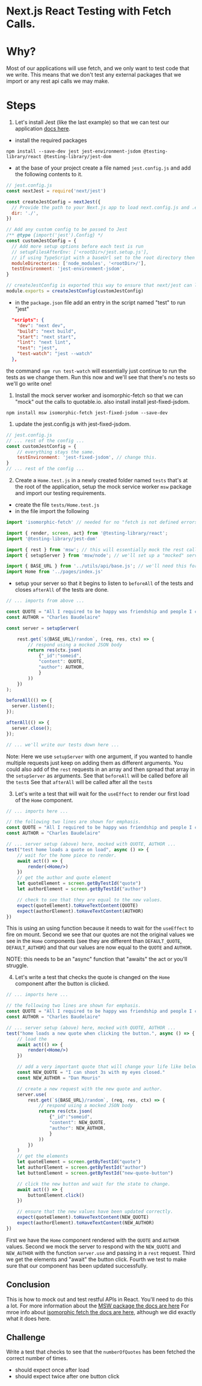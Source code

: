 # Next.js React Testing with Fetch Calls.

# Why?

Most of our applications will use fetch, and we only want to test code that we write. This means that we don't test any external packages that we import or any rest api calls we may make.

# Steps
1. Let's install Jest (like the last example) so that we can test our application [docs here](https://nextjs.org/docs/testing#jest-and-react-testing-library).
- install the required packages
```
npm install --save-dev jest jest-environment-jsdom @testing-library/react @testing-library/jest-dom
```
- at the base of your project create a file named `jest.config.js` and add the following contents to it.
```js
// jest.config.js
const nextJest = require('next/jest')

const createJestConfig = nextJest({
  // Provide the path to your Next.js app to load next.config.js and .env files in your test environment
  dir: './',
})

// Add any custom config to be passed to Jest
/** @type {import('jest').Config} */
const customJestConfig = {
  // Add more setup options before each test is run
  // setupFilesAfterEnv: ['<rootDir>/jest.setup.js'],
  // if using TypeScript with a baseUrl set to the root directory then you need the below for alias' to work
  moduleDirectories: ['node_modules', '<rootDir>/'],
  testEnvironment: 'jest-environment-jsdom',
}

// createJestConfig is exported this way to ensure that next/jest can load the Next.js config which is async
module.exports = createJestConfig(customJestConfig)
```
- in the `package.json` file add an entry in the script named "test" to run "jest"
```json
  "scripts": {
    "dev": "next dev",
    "build": "next build",
    "start": "next start",
    "lint": "next lint",
    "test": "jest",
    "test-watch": "jest --watch"
  },
```
the command `npm run test-watch` will essentially just continue to run the tests as we change them. Run this now and we'll see that there's no tests so we'll go write one!

1. Install the mock server worker and isomorphic-fetch so that we can "mock" out the calls to quotable.io. also install install jest-fixed-jsdom.
```
npm install msw isomorphic-fetch jest-fixed-jsdom --save-dev
```
1. update the jest.config.js with jest-fixed-jsdom.
```js
// jest.config.js
// ... rest of the config ...
const customJestConfig = {
    // everything stays the same.
    testEnvironment: 'jest-fixed-jsdom', // change this.
}
// ... rest of the config ...
```
2. Create a `Home.test.js` in a newly created folder named `tests` that's at the root of the application, setup the mock service worker `msw` package and import our testing requirements.
- create the file `tests/Home.test.js`
- in the file import the following
```jsx
import 'isomorphic-fetch' // needed for no "fetch is not defined errors

import { render, screen, act} from '@testing-library/react';
import '@testing-library/jest-dom'

import { rest } from 'msw'; // this will essentially mock the rest calls.
import { setupServer } from 'msw/node'; // we'll set up a "mocked" server

import { BASE_URL } from '../utils/api/base.js'; // we'll need this for our "mocked" server
import Home from '../pages/index.js'

```
- setup your server so that it begins to listen to `beforeAll` of the tests and closes `afterAll` of the tests are done.
```jsx
// ... imports from above ...

const QUOTE = "All I required to be happy was friendship and people I could admire."
const AUTHOR = "Charles Baudelaire"

const server = setupServer(

    rest.get(`${BASE_URL}/random`, (req, res, ctx) => {
        // respond using a mocked JSON body
        return res(ctx.json(
            {"_id":"someid",
            "content": QUOTE,
            "author": AUTHOR,
            }
        ))
    })
);

beforeAll(() => {
  server.listen();
});

afterAll(() => {
  server.close();
});

// ... we'll write our tests down here ...
```
Note:
Here we use `setupServer` with one argument, if you wanted to handle multiple requests just keep on adding them as different arguments. You could also add of the `rest` requests in an array and then spread that array in the `setupServer` as
arguments.
See that `beforeAll` will be called before all the `test`s
See that `afterAll` will be called after all the `test`s

3. Let's write a test that will wait for the `useEffect` to render our first load of the `Home` component.
```jsx
// ... imports here ...

// the following two lines are shown for emphasis.
const QUOTE = "All I required to be happy was friendship and people I could admire."
const AUTHOR = "Charles Baudelaire"

// ... server setup (above) here, mocked with QUOTE, AUTHOR ...
test("test home loads a quote on load", async () => {
    // wait for the home piece to render.
    await act(() => {
        render(<Home/>)
    })
    // get the author and quote element
    let quoteElement = screen.getByTestId("quote")
    let authorElement = screen.getByTestId("author")

    // check to see that they are equal to the new values.
    expect(quoteElement).toHaveTextContent(QUOTE)
    expect(authorElement).toHaveTextContent(AUTHOR)
})
```
This is using an using function because it needs to wait for the `useEffect` to fire on mount.
Second we see that our quotes are not the original values we see in the `Home` components (see they are different than `DEFAULT_QUOTE`, `DEFAULT_AUTHOR`) and that our values are now equal to the `QUOTE` and `AUTHOR`.

NOTE: this needs to be an "async" function that "awaits" the act or you'll struggle.

4. Let's write a test that checks the quote is changed on the `Home` component after the button is clicked.
```jsx
// ... imports here ...

// the following two lines are shown for emphasis.
const QUOTE = "All I required to be happy was friendship and people I could admire."
const AUTHOR = "Charles Baudelaire"

// ... server setup (above) here, mocked with QUOTE, AUTHOR ...
test("home loads a new quote when clicking the button.", async () => {
    // load the
    await act(() => {
        render(<Home/>)
    })

    // add a very important quote that will change your life like below.
    const NEW_QUOTE = "I can shoot 3s with my eyes closed."
    const NEW_AUTHOR = "Dan Mouris"

    // create a new request with the new quote and author.
    server.use(
        rest.get(`${BASE_URL}/random`, (req, res, ctx) => {
            // respond using a mocked JSON body
            return res(ctx.json(
                {"_id":"someid",
                "content": NEW_QUOTE,
                "author": NEW_AUTHOR,
                }
            ))
        })
    )
    // get the elements
    let quoteElement = screen.getByTestId("quote")
    let authorElement = screen.getByTestId("author")
    let buttonElement = screen.getByTestId("new-quote-button")

    // click the new button and wait for the state to change.
    await act(() => {
        buttonElement.click()
    })

    // ensure that the new values have been updated correctly.
    expect(quoteElement).toHaveTextContent(NEW_QUOTE)
    expect(authorElement).toHaveTextContent(NEW_AUTHOR)
})
```
First we have the `Home` component rendered with the `QUOTE` and `AUTHOR` values.
Second we mock the server to respond with the `NEW_QUOTE` and `NEW_AUTHOR` with the function `server.use` and passing in a `rest` request.
Third we get the elements and "await" the button click.
Fourth we test to make sure that our component has been updated successfully.

## Conclusion

This is how to mock out and test restful APIs in React. You'll need to do this a lot.
For more information about the [MSW package the docs are here](https://mswjs.io/docs/getting-started)
For mroe info about [isomorphic fetch the docs are here](https://github.com/matthew-andrews/isomorphic-fetch), although we did exactly what it does here.


## Challenge
Write a test that checks to see that the `numberOfQuotes` has been fetched the correct number of times.
- should expect once after load
- should expect twice after one button click
